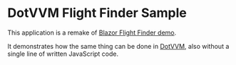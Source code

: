 # DotVVM Flight Finder Sample

This application is a remake of [Blazor Flight Finder demo](https://github.com/aspnet/samples/tree/master/samples/aspnetcore/blazor). 

It demonstrates how the same thing can be done in [DotVVM](https://github.com/riganti/dotvvm), also without a single line of written JavaScript code. 
